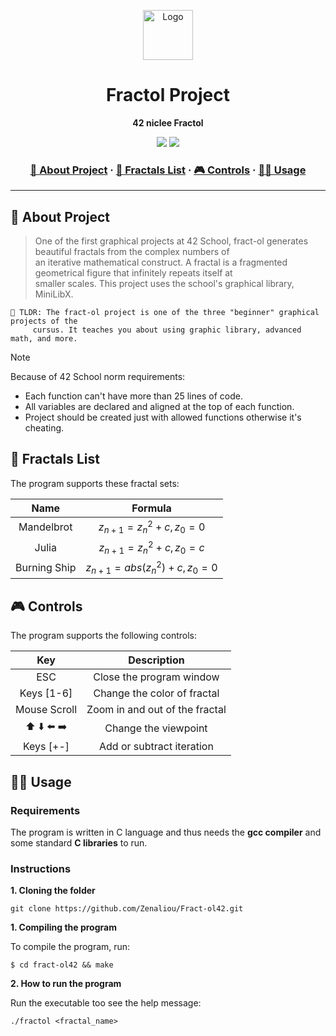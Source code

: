 <a name="readme-top"></a>
<div align="center">
  <!-- Logo -->
  <img src="README_files/logo.png" alt="Logo" width="80" height="80">
  </a>

  <!-- Project Name -->
  <h1>Fractol Project</h1>

  <!-- Short Description -->
  <p align="center">
	  <b>42 niclee Fractol</b><br>
  </p>

  <!-- Badges -->
  <p>
    <img src="https://img.shields.io/badge/score-125%20%2F%20100-success?style=for-the-badge" />
    <img src="https://img.shields.io/github/last-commit/dpetrosy/42-Fractol?style=for-the-badge" />
  </p>

  <h3>
      <a href="#-about-project">📜 About Project</a>
    <span> · </span>
      <a href="#-fractals-list">📑 Fractals List</a>
    <span> · </span>
	  <a href="#-controls">🎮 Controls</a>
    <span> · </span>
      <a href="#-usage">👨‍💻 Usage</a>
  </h3>
</div>

---

## 📜 About Project

> One of the first graphical projects at 42 School, fract-ol generates beautiful fractals from the complex numbers of \
> an iterative mathematical construct. A fractal is a fragmented geometrical figure that infinitely repeats itself at \
> smaller scales. This project uses the school's graphical library, MiniLibX.

	🚀 TLDR: The fract-ol project is one of the three "beginner" graphical projects of the 
 		 cursus. It teaches you about using graphic library, advanced math, and more.

> [!NOTE]  
> Because of 42 School norm requirements:
> * Each function can't have more than 25 lines of code.
> * All variables are declared and aligned at the top of each function.
> * Project should be created just with allowed functions otherwise it's cheating.

## 📑 Fractals List

The program supports these fractal sets:

| Name              | Formula                                                                                            |
|:-----------------:|:--------------------------------------------------------------------------------------------------:|
| Mandelbrot        | $z_{n+1} = z_n^2 + c, z_0 = 0$                                                                     |
| Julia             | $z_{n+1} = z_n^2 + c, z_0 = c$                                                                     |
| Burning Ship      | $z_{n+1} = abs(z_n^2) + c, z_0 = 0$                                                                |

## 🎮 Controls

The program supports the following controls:

| Key           | Description                             |
|:-------------:|:---------------------------------------:|
| ESC           | Close the program window                |
| Keys [1-6]    | Change the color of fractal             |
| Mouse Scroll  | Zoom in and out of the fractal          |
| ⬆️ ⬇️ ⬅️ ➡️     | Change the viewpoint                   |
| Keys [+-]     | Add or subtract iteration               |

## 👨‍💻 Usage
### Requirements

The program is written in C language and thus needs the **gcc compiler** and some standard **C libraries** to run.

### Instructions

**1. Cloning the folder**

```shell
git clone https://github.com/Zenaliou/Fract-ol42.git
```

**1. Compiling the program**

To compile the program, run:

```shell
$ cd fract-ol42 && make
```

**2. How to run the program**

Run the executable too see the help message:
```shell
./fractol <fractal_name>
```
